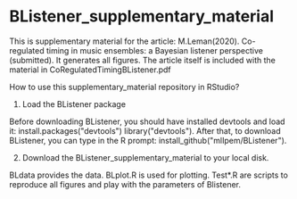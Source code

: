 # BListener_supplementary_material
This is supplementary material for the article:
M.Leman(2020). Co-regulated timing in music ensembles: a Bayesian listener perspective (submitted).
It generates all figures.
The article itself is included with the material in CoRegulatedTimingBListener.pdf

How to use this supplementary_material repository in RStudio?

1. Load the BListener package

Before downloading BListener, you should have installed devtools and load it:
install.packages("devtools")
library("devtools").
After that, to download BListener, you can type in the R prompt:
install_github("mlIpem/BListener").

2. Download the BListener_supplementary_material to your local disk.

BLdata provides the data.
BLplot.R is used for plotting.
Test*.R are scripts to reproduce all figures and play with the parameters of Blistener.
